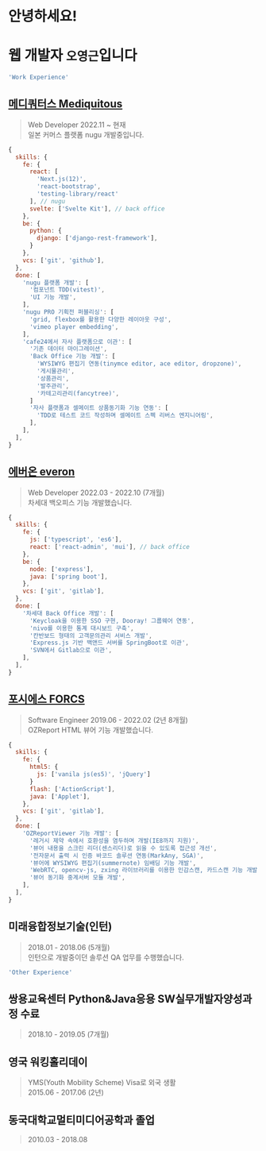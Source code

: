 # 안녕하세요!
# 웹 개발자 `오영근`입니다

```js
'Work Experience'
```

##  [메디쿼터스 Mediquitous](https://mediquitous.com/NUGU)
> Web Developer 2022.11 ~ 현재 \
> 일본 커머스 플랫폼 nugu 개발중입니다.

```js
{
  skills: {
    fe: {
      react: [
        'Next.js(12)',
        'react-bootstrap',
        'testing-library/react'
      ], // nugu
      svelte: ['Svelte Kit'], // back office
    },
    be: {
      python: {
        django: ['django-rest-framework'],
      }
    },
    vcs: ['git', 'github'],
  },
  done: [
    'nugu 플랫폼 개발': [
      '컴포넌트 TDD(vitest)',
      'UI 기능 개발',
    ],
    'nugu PRO 기획전 퍼블리싱': [
      'grid, flexbox를 활용한 다양한 레이아웃 구성',
      'vimeo player embedding',
    ],
    'cafe24에서 자사 플랫폼으로 이관': [
      '기존 데이터 마이그레이션',
      'Back Office 기능 개발': [
        'WYSIWYG 편집기 연동(tinymce editor, ace editor, dropzone)',
        '게시물관리',
        '상품관리',
        '발주관리',
        '카테고리관리(fancytree)',
      ]
      '자사 플랫폼과 셀메이트 상품동기화 기능 연동': [
        'TDD로 테스트 코드 작성하며 셀메이트 스펙 리버스 엔지니어링',
      ],
    ],
  ],
}
```


## [에버온 everon](https://www.everon.co.kr/)
> Web Developer 2022.03 - 2022.10 (7개월) \
> 차세대 백오피스 기능 개발했습니다.

```js
{
  skills: {
    fe: {
      js: ['typescript', 'es6'],
      react: ['react-admin', 'mui'], // back office
    },
    be: {
      node: ['express'],
      java: ['spring boot'],
    },
    vcs: ['git', 'gitlab'],
  },
  done: [
    '차세대 Back Office 개발': [
      'Keycloak을 이용한 SSO 구현, Dooray! 그룹웨어 연동',
      'nivo를 이용한 통계 대시보드 구축',
      '칸반보드 형태의 고객문의관리 서비스 개발',
      'Express.js 기반 백앤드 서버를 SpringBoot로 이관',
      'SVN에서 Gitlab으로 이관',
    ],
  ],
}
```

## [포시에스 FORCS](https://www.forcs.com/kr/)
> Software Engineer 2019.06 - 2022.02 (2년 8개월) \
> OZReport HTML 뷰어 기능 개발했습니다.

```js
{
  skills: {
    fe: {
      html5: {
        js: ['vanila js(es5)', 'jQuery']
      }
      flash: ['ActionScript'],
      java: ['Applet'],
    },
    vcs: ['git', 'gitlab'],
  },
  done: [
    'OZReportViewer 기능 개발': [
      '레거시 제약 속에서 호환성을 염두하며 개발(IE8까지 지원)',
      '뷰어 내용을 스크린 리더(센스리더)로 읽을 수 있도록 접근성 개선',
      '전자문서 출력 시 인증 바코드 솔루션 연동(MarkAny, SGA)',
      '뷰어에 WYSIWYG 편집기(summernote) 임배딩 기능 개발',
      'WebRTC, opencv-js, zxing 라이브러리를 이용한 인감스캔, 카드스캔 기능 개발',
      '뷰어 동기화 중계서버 모듈 개발',
    ],
  ],
}
```


## 미래융합정보기술(인턴)
> 2018.01 - 2018.06 (5개월) \
> 인턴으로 개발중이던 솔루션 QA 업무를 수행했습니다.


```js
'Other Experience' 
```

## 쌍용교육센터 Python&Java응용 SW실무개발자양성과정 수료
> 2018.10 - 2019.05 (7개월) 
 
  
## 영국 워킹홀리데이
> YMS(Youth Mobility Scheme) Visa로 외국 생활 \
> 2015.06 - 2017.06 (2년) 
 
 
## 동국대학교멀티미디어공학과 졸업
> 2010.03 - 2018.08 
